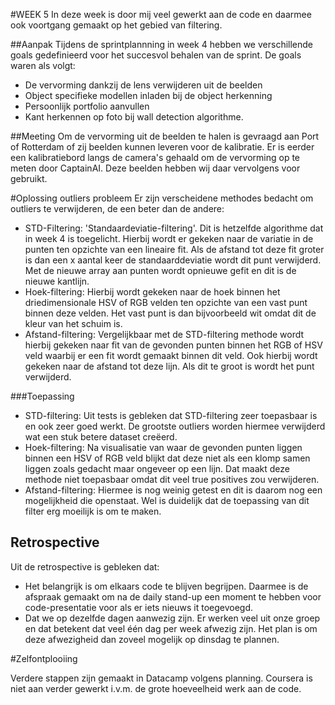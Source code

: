 #WEEK 5
In deze week is door mij veel gewerkt aan de code en daarmee ook voortgang gemaakt op het gebied van filtering.

##Aanpak
Tijdens de sprintplannning in week 4 hebben we verschillende goals gedefinieerd voor het succesvol behalen van de sprint. De goals waren als volgt:

- De vervorming dankzij de lens verwijderen uit de beelden
- Object specifieke modellen inladen bij de object herkenning
- Persoonlijk portfolio aanvullen
- Kant herkennen op foto bij wall detection algorithme.

##Meeting
Om de vervorming uit de beelden te halen is gevraagd aan Port of Rotterdam of zij beelden kunnen leveren voor de kalibratie. Er is eerder een kalibratiebord langs de camera's gehaald om de vervorming op te meten door CaptainAI. Deze beelden hebben wij daar vervolgens voor gebruikt.

#Oplossing outliers probleem
Er zijn verscheidene methodes bedacht om outliers te verwijderen, de een beter dan de andere:
- STD-Filtering: 'Standaardeviatie-filtering'. Dit is hetzelfde algorithme dat in week 4 is toegelicht. Hierbij wordt er gekeken naar de variatie in de punten ten opzichte van een lineaire fit. Als de afstand tot deze fit groter is dan een x aantal keer de standaarddeviatie wordt dit punt verwijderd. Met de nieuwe array aan punten wordt opnieuwe gefit en dit is de nieuwe kantlijn.
- Hoek-filtering: Hierbij wordt gekeken naar de hoek binnen het driedimensionale HSV of RGB velden ten opzichte van een vast punt binnen deze velden. Het vast punt is dan bijvoorbeeld wit omdat dit de kleur van het schuim is.
- Afstand-filtering: Vergelijkbaar met de STD-filtering methode wordt hierbij gekeken naar fit van de gevonden punten binnen het RGB of HSV veld waarbij er een fit wordt gemaakt binnen dit veld. Ook hierbij wordt gekeken naar de afstand tot deze lijn. Als dit te groot is wordt het punt verwijderd.

###Toepassing
- STD-filtering: Uit tests is gebleken dat STD-filtering zeer toepasbaar is en ook zeer goed werkt. De grootste outliers worden hiermee verwijderd wat een stuk betere dataset creëerd.
- Hoek-filtering: Na visualisatie van waar de gevonden punten liggen binnen een HSV of RGB veld blijkt dat deze niet als een klomp samen liggen zoals gedacht maar ongeveer op een lijn. Dat maakt deze methode niet toepasbaar omdat dit veel true positives zou verwijderen.
- Afstand-filtering: Hiermee is nog weinig getest en dit is daarom nog een mogelijkheid die openstaat. Wel is duidelijk dat de toepassing van dit filter erg moeilijk is om te maken.

## Retrospective
Uit de retrospective is gebleken dat: 
- Het belangrijk is om elkaars code te blijven begrijpen. Daarmee is de afspraak gemaakt om na de daily stand-up een moment te hebben voor code-presentatie voor als er iets nieuws it toegevoegd.
- Dat we op dezelfde dagen aanwezig zijn. Er werken veel uit onze groep en dat betekent dat veel één dag per week afwezig zijn. Het plan is om deze afwezigheid dan zoveel mogelijk op dinsdag te plannen.

#Zelfontplooiing

Verdere stappen zijn gemaakt in Datacamp volgens planning. Coursera is niet aan verder gewerkt i.v.m. de grote hoeveelheid werk aan de code.